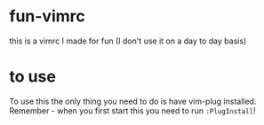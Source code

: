 # fun-vimrc
this is a vimrc I made for fun (I don't use it on a day to day basis)

# to use
To use this the only thing you need to do is have vim-plug installed.
Remember - when you first start this you need to run `:PlugInstall`!
